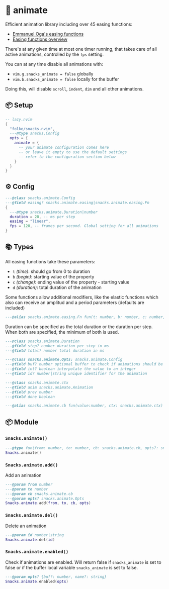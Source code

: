 # 🍿 animate

Efficient animation library including over 45 easing functions:

- [Emmanuel Oga's easing functions](https://github.com/EmmanuelOga/easing)
- [Easing functions overview](https://github.com/kikito/tween.lua?tab=readme-ov-file#easing-functions)

There's at any given time at most one timer running, that takes
care of all active animations, controlled by the `fps` setting.

You can at any time disable all animations with:

- `vim.g.snacks_animate = false` globally
- `vim.b.snacks_animate = false` locally for the buffer

Doing this, will disable `scroll`, `indent`, `dim` and all other animations.

<!-- docgen -->

## 📦 Setup

```lua
-- lazy.nvim
{
  "folke/snacks.nvim",
  ---@type snacks.Config
  opts = {
    animate = {
      -- your animate configuration comes here
      -- or leave it empty to use the default settings
      -- refer to the configuration section below
    }
  }
}
```

## ⚙️ Config

```lua
---@class snacks.animate.Config
---@field easing? snacks.animate.easing|snacks.animate.easing.Fn
{
  ---@type snacks.animate.Duration|number
  duration = 20, -- ms per step
  easing = "linear",
  fps = 120, -- frames per second. Global setting for all animations
}
```

## 📚 Types

All easing functions take these parameters:

* `t` _(time)_: should go from 0 to duration
* `b` _(begin)_: starting value of the property
* `c` _(change)_: ending value of the property - starting value
* `d` _(duration)_: total duration of the animation

Some functions allow additional modifiers, like the elastic functions
which also can receive an amplitud and a period parameters (defaults
are included)

```lua
---@alias snacks.animate.easing.Fn fun(t: number, b: number, c: number, d: number): number
```

Duration can be specified as the total duration or the duration per step.
When both are specified, the minimum of both is used.

```lua
---@class snacks.animate.Duration
---@field step? number duration per step in ms
---@field total? number total duration in ms
```

```lua
---@class snacks.animate.Opts: snacks.animate.Config
---@field buf? number optional buffer to check if animations should be enabled
---@field int? boolean interpolate the value to an integer
---@field id? number|string unique identifier for the animation
```

```lua
---@class snacks.animate.ctx
---@field anim snacks.animate.Animation
---@field prev number
---@field done boolean
```

```lua
---@alias snacks.animate.cb fun(value:number, ctx: snacks.animate.ctx)
```

## 📦 Module

### `Snacks.animate()`

```lua
---@type fun(from: number, to: number, cb: snacks.animate.cb, opts?: snacks.animate.Opts): snacks.animate.Animation
Snacks.animate()
```

### `Snacks.animate.add()`

Add an animation

```lua
---@param from number
---@param to number
---@param cb snacks.animate.cb
---@param opts? snacks.animate.Opts
Snacks.animate.add(from, to, cb, opts)
```

### `Snacks.animate.del()`

Delete an animation

```lua
---@param id number|string
Snacks.animate.del(id)
```

### `Snacks.animate.enabled()`

Check if animations are enabled.
Will return false if `snacks_animate` is set to false or if the buffer
local variable `snacks_animate` is set to false.

```lua
---@param opts? {buf?: number, name?: string}
Snacks.animate.enabled(opts)
```
